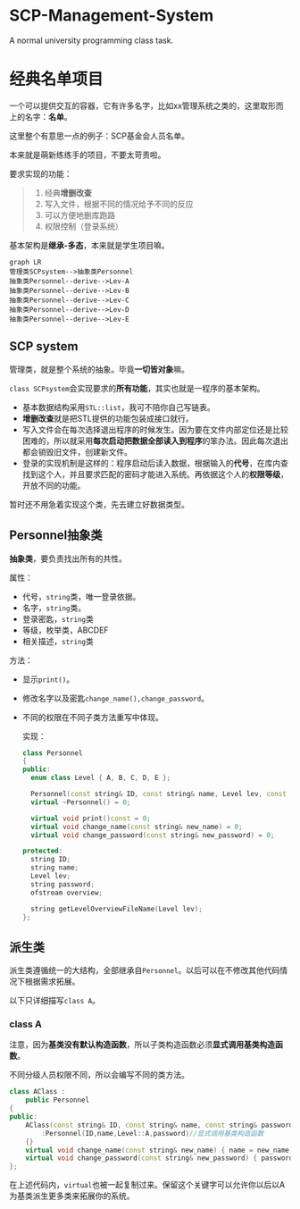 # SCP-Management-System
A normal university programming class task.
# 经典名单项目

一个可以提供交互的容器，它有许多名字，比如xx管理系统之类的，这里取形而上的名字：**名单**。

这里整个有意思一点的例子：SCP基金会人员名单。

本来就是萌新练练手的项目，不要太苛责啦。

要求实现的功能：

> 1. 经典**增删改查**
> 2. 写入文件，根据不同的情况给予不同的反应
> 3. 可以方便地删库跑路
> 4. 权限控制（登录系统）

基本架构是**继承-多态**，本来就是学生项目嘛。

```mermaid
graph LR
管理类SCPsystem-->抽象类Personnel
抽象类Personnel--derive-->Lev-A
抽象类Personnel--derive-->Lev-B
抽象类Personnel--derive-->Lev-C
抽象类Personnel--derive-->Lev-D
抽象类Personnel--derive-->Lev-E
```

## SCP system

管理类，就是整个系统的抽象。毕竟**一切皆对象**嘛。

`class SCPsystem`会实现要求的**所有功能**，其实也就是一程序的基本架构。

- 基本数据结构采用`STL::list`，我可不陪你自己写链表。
- **增删改查**就是把STL提供的功能包装成接口就行。
- 写入文件会在每次选择退出程序的时候发生。因为要在文件内部定位还是比较困难的，所以就采用**每次启动把数据全部读入到程序**的笨办法。因此每次退出都会销毁旧文件，创建新文件。
- 登录的实现机制是这样的：程序启动后读入数据，根据输入的**代号**，在库内查找到这个人，并且要求匹配的密码才能进入系统。再依据这个人的**权限等级**，开放不同的功能。



暂时还不用急着实现这个类，先去建立好数据类型。

## Personnel抽象类

**抽象类**，要负责找出所有的共性。

属性：

- 代号，`string`类，唯一登录依据。
- 名字，`string`类。
- 登录密匙，`string`类
- 等级，枚举类，ABCDEF
- 相关描述，`string`类

方法：

- 显示`print()`。

- 修改名字以及密匙`change_name(),change_password`。

- 不同的权限在不同子类方法重写中体现。

  实现：

  ```cpp
  class Personnel
  {
  public:
  	enum class Level { A, B, C, D, E };
  
  	Personnel(const string& ID, const string& name, Level lev, const string& password);
  	virtual ~Personnel() = 0;
  
  	virtual void print()const = 0;
  	virtual void change_name(const string& new_name) = 0;
  	virtual void change_password(const string& new_password) = 0;
  
  protected:
  	string ID;
  	string name;
  	Level lev;
  	string password;
  	ofstream overview;
  
  	string getLevelOverviewFileName(Level lev);
  };
  ```

  

## 派生类

派生类遵循统一的大结构，全部继承自`Personnel`。以后可以在不修改其他代码情况下根据需求拓展。

以下只详细描写`class A`。

### class A

注意，因为**基类没有默认构造函数**，所以子类构造函数必须**显式调用基类构造函数**。

不同分级人员权限不同，所以会编写不同的类方法。

```cpp
class AClass :
    public Personnel
{
public:
    AClass(const string& ID, const string& name, const string& password)
        :Personnel(ID,name,Level::A,password)//显式调用基类构造函数
    {}
    virtual void change_name(const string& new_name) { name = new_name; }
    virtual void change_password(const string& new_password) { password = new_password; }
};
```

在上述代码内，`virtual`也被一起复制过来。保留这个关键字可以允许你以后以A为基类派生更多类来拓展你的系统。

